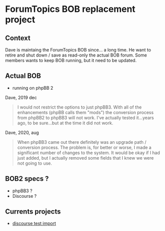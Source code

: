 # ForumTopics BOB replacement project

## Context

Dave is maintaing the ForumTopics BOB since... a long time. He want to retire and shut down / save as read-only the actual BOB forum. Some members wants to keep BOB running, but it need to be updated.

## Actual BOB

- running on phpBB 2

Dave, 2019 dec
> I would not restrict the options to just phpBB3. With all of the enhancements (phpBB calls them "mods") the conversion process from phpBB2 to phpBB3 will not work. I've actually tested it...years ago, to be sure...but at the time it did not work. 

Dave, 2020, aug
> When phpBB3 came out there definitely was an upgrade path / conversion process. The problem is, for better or worse, I made a significant number of changes to the system. It would be okay if I had just added, but I actually removed some fields that I knew we were not going to use.


## BOB2 specs ?

- phpBB3 ?
- Discourse ?

## Currents projects

- [discourse test import](discourse/README.md)